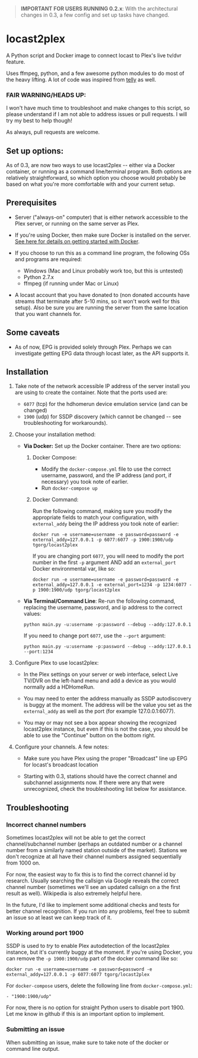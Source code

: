 > **IMPORTANT FOR USERS RUNNING 0.2.x**: With the architectural changes in 0.3, a few config and set up tasks have changed. 


# locast2plex
A Python script and Docker image to connect locast to Plex's live tv/dvr feature. 

Uses ffmpeg, python, and a few awesome python modules to do most of the heavy lifting.  A lot of code was inspired from [telly](https://github.com/tellytv/telly) as well.


### FAIR WARNING/HEADS UP:
I won't have much time to troubleshoot and make changes to this script, so please understand if I am not able to address issues or pull requests.   I will try my best to help though!  

As always, pull requests are welcome.


## Set up options:
As of 0.3, are now two ways to use locast2plex -- either via a Docker container, or running as a command line/terminal program.  Both options are relatively straightforward, so which option you choose would probably be based on what you're more comfortable with and your current setup.


## Prerequisites
- Server ("always-on" computer) that is either network accessible to the Plex server, or running on the same server as Plex.  

- If you're using Docker, then make sure Docker is installed on the server. [See here for details on getting started with Docker](https://docs.docker.com/get-started/).

- If you choose to run this as a command line program, the following OSs and programs are required:
    - Windows (Mac and Linux probably work too, but this is untested)
    - Python 2.7.x
    - ffmpeg (if running under Mac or Linux)


- A locast account that you have donated to (non donated accounts have streams that terminate after 5-10 mins, so it won't work well for this setup).  Also be sure you are running the server from the same location that you want channels for.


## Some caveats
- As of now, EPG is provided solely through Plex.  Perhaps we can investigate getting EPG data through locast later, as the API supports it.


## Installation
1. Take note of the network accessible IP address of the server install you are using to create the container.  Note that the ports used are:
    - `6077` (tcp) for the hdhomerun device emulation service (and can be changed)
    - `1900` (udp) for SSDP discovery (which cannot be changed -- see troubleshooting for workarounds).

2. Choose your installation method:
    - **Via Docker:**  Set up the Docker container.  There are two options:
        1. Docker Compose:
            - Modify the `docker-compose.yml` file to use the correct username, password, and the IP address (and port, if necessary) you took note of earlier.
            - Run `docker-compose up`

        2. Docker Command:
        
            Run the following command, making sure you modify the appropriate fields to match your configuration, with `external_addy` being the IP address you took note of earlier:
                
            `docker run -e username=username -e password=password -e external_addy=127.0.0.1 -p 6077:6077 -p 1900:1900/udp tgorg/locast2plex`

            If you are changing port `6077`, you will need to modify the port number in the first `-p` argument  AND add an `external_port` Docker environmental var, like so:

            `docker run -e username=username -e password=password -e external_addy=127.0.0.1 -e external_port=1234 -p 1234:6077 -p 1900:1900/udp tgorg/locast2plex`

    - **Via Terminal/Command Line**: Re-run the following command, replacing the username, password, and ip address to the correct values:
    
      `python main.py -u:username -p:password --debug --addy:127.0.0.1`

      If you need to change port `6077`, use the `--port` argument:
      
      `python main.py -u:username -p:password --debug --addy:127.0.0.1 --port:1234`


3. Configure Plex to use locast2plex: 
    - In the Plex settings on your server or web interface, select Live TV/DVR on the left-hand menu and add a device as you would normally add a HDHomeRun.  

    - You may need to enter the address manually as SSDP autodiscovery is buggy at the moment.  The address will be the value you set as the `external_addy` as well as the port (for example 127.0.0.1:6077).  

    - You may or may not see a box appear showing the recognized locast2plex instance, but even if this is not the case, you should be able to use the "Continue" button on the bottom right.

4. Configure your channels.  A few notes:
    - Make sure you have Plex using the proper "Broadcast" line up EPG for locast's broadcast location

    - Starting with 0.3, stations should have the correct channel and subchannel assignments now.  If there were any that were unrecognized, check the troubleshooting list below for assistance.



## Troubleshooting

### Incorrect channel numbers

Sometimes locast2plex will not be able to get the correct channel/subchannel number (perhaps an outdated number or a channel number from a similarly named station outside of the market).  Stations we don't recognize at all have their channel numbers assigned sequentially from 1000 on. 

For now, the easiest way to fix this is to find the correct channel id by research.  Usually searching the callsign via Google reveals the correct channel number (sometimes we'll see an updated callsign on a the first result as well).  Wikipedia is also extremely helpful here.

In the future, I'd like to implement some additional checks and tests for better channel recognition.  If you run into any problems, feel free to submit an issue so at least we can keep track of it.


### Working around port 1900

SSDP is used to *try* to enable Plex autodetection of the locast2plex instance, but it's currently buggy at the moment.  If you're using Docker, you can remove the `-p 1900:1900/udp` part of the docker command like so:

  `docker run -e username=username -e password=password -e external_addy=127.0.0.1 -p 6077:6077 tgorg/locast2plex`

For `docker-compose` users, delete the following line from `docker-compose.yml`:
    
  `- "1900:1900/udp"`
  
For now, there is no option for straight Python users to disable port 1900.  Let me know in github if this is an important option to implement.

### Submitting an issue

When submitting an issue, make sure to take note of the docker or command line output.  
